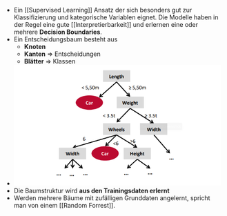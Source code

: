 - Ein [[Supervised Learning]] Ansatz der sich besonders gut zur Klassifizierung und kategorische Variablen eignet. Die Modelle haben in der Regel eine gute [[Interpretierbarkeit]] und erlernen eine oder mehrere **Decision Boundaries**.
- Ein Entscheidungsbaum besteht aus
	- **Knoten**
	- **Kanten** => Entscheidungen
	- **Blätter** => Klassen
- ![image.png](../assets/image_1647857515618_0.png)
- Die Baumstruktur wird **aus den Trainingsdaten erlernt**
- Werden mehrere Bäume mit zufälligen Grunddaten angelernt, spricht man von einem [[Random Forrest]].